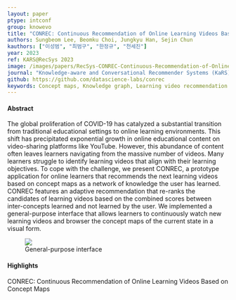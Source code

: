 ```yaml
---
layout: paper
ptype: intconf 
group: knowevo
title: "CONREC: Continuous Recommendation of Online Learning Videos Based on Concept Maps"
authors: Sungbeom Lee, Beomku Choi, Jungkyu Han, Sejin Chun
kauthors: ["이성범", "최범구", "한정규", "천세진"]
year: 2023
ref: KARS@RecSys 2023
image: /images/papers/RecSys-CONREC-Continuous-Recommendation-of-Online-Learning.png
journal: "Knowledge-aware and Conversational Recommender Systems (KaRS) Workshop@ RecSys. 2023."
github: https://github.com/datascience-labs/conrec
keywords: Concept maps, Knowledge graph, Learning video recommendation
---
```


<h4><span class="badge badge-info">Abstract</span></h4>
The global proliferation of COVID-19 has catalyzed a substantial transition from traditional educational settings to online learning environments. This shift has precipitated exponential growth in online educational content on video-sharing platforms like YouTube. However, this abundance of content often leaves learners navigating from the massive number of videos. Many learners struggle to identify learning videos that align with their learning objectives. To cope with the challenge, we present CONREC, a prototype application for online learners that recommends the next learning videos based on concept maps as a network of knowledge the user has learned. CONREC features an adaptive recommendation that re-ranks the candidates of learning videos based on the combined scores between inter-concepts learned and not learned by the user. We implemented a general-purpose interface that allows learners to continuously watch new learning videos and browser the concept maps of the current state in a visual form.

<figure>
    <img class="pull-left pad-right media-object d-none d-sm-block" src="{{ page.image }}">
    <figcaption>General-purpose interface</figcaption>
</figure>

<h4><span class="badge badge-info">Highlights</span></h4>

<div class="alert alert-warning" role="alert">
   CONREC: Continuous Recommendation of Online Learning Videos Based on Concept Maps
</div>

<!-- <h4><span class="badge badge-info">Accepted</span></h4> -->

